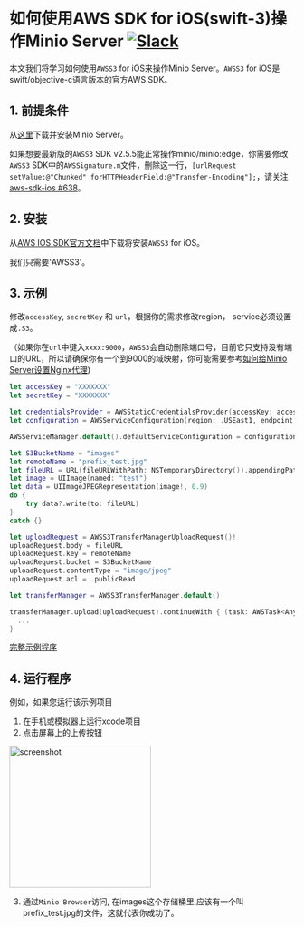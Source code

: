 # 如何使用AWS SDK for iOS(swift-3)操作Minio Server [![Slack](https://slack.minio.io/slack?type=svg)](https://slack.minio.io)

本文我们将学习如何使用`AWSS3` for iOS来操作Minio Server。`AWSS3` for iOS是swift/objective-c语言版本的官方AWS SDK。

## 1. 前提条件

从[这里](https://docs.minio.io/docs/minio-quickstart-guide)下载并安装Minio Server。

如果想要最新版的`AWSS3` SDK v2.5.5能正常操作minio/minio:edge，你需要修改`AWSS3` SDK中的`AWSSignature.m`文件，删除这一行，`[urlRequest setValue:@"Chunked" forHTTPHeaderField:@"Transfer-Encoding"];`，请关注[aws-sdk-ios #638](https://github.com/aws/aws-sdk-ios/pull/638)。

## 2. 安装

从[AWS IOS SDK官方文档](http://docs.aws.amazon.com/mobile/sdkforios/developerguide/setup-aws-sdk-for-ios.html)中下载将安装`AWSS3` for iOS。

我们只需要'AWSS3'。

## 3. 示例

修改`accessKey`, `secretKey` 和 `url`，根据你的需求修改region， service必须设置成`.S3`。

（如果你在`url`中键入`xxxx:9000`，`AWSS3`会自动删除端口号，目前它只支持没有端口的URL，所以请确保你有一个到9000的域映射，你可能需要参考[如何给Minio Server设置Nginx代理](https://docs.minio.io/docs/setup-nginx-proxy-with-minio))

``` swift
let accessKey = "XXXXXXX"
let secretKey = "XXXXXXX"

let credentialsProvider = AWSStaticCredentialsProvider(accessKey: accessKey, secretKey: secretKey)
let configuration = AWSServiceConfiguration(region: .USEast1, endpoint: AWSEndpoint(region: .USEast1, service: .S3, url: URL(string:"XXXXXX")),credentialsProvider: credentialsProvider)

AWSServiceManager.default().defaultServiceConfiguration = configuration

let S3BucketName = "images"
let remoteName = "prefix_test.jpg"
let fileURL = URL(fileURLWithPath: NSTemporaryDirectory()).appendingPathComponent(remoteName)
let image = UIImage(named: "test")
let data = UIImageJPEGRepresentation(image!, 0.9)
do {
    try data?.write(to: fileURL)
}
catch {}

let uploadRequest = AWSS3TransferManagerUploadRequest()!
uploadRequest.body = fileURL
uploadRequest.key = remoteName
uploadRequest.bucket = S3BucketName
uploadRequest.contentType = "image/jpeg"
uploadRequest.acl = .publicRead

let transferManager = AWSS3TransferManager.default()

transferManager.upload(uploadRequest).continueWith { (task: AWSTask<AnyObject>) -> Any? in
  ...
}
```

[完整示例程序](https://github.com/atom2ueki/minio-ios-example)

## 4. 运行程序

例如，如果您运行该示例项目
1. 在手机或模拟器上运行xcode项目
2. 点击屏幕上的上传按钮

<img src="../screenshots/iOS-test-app.png" alt="screenshot" height="250">

3. 通过`Minio Browser`访问, 在images这个存储桶里,应该有一个叫prefix_test.jpg的文件，这就代表你成功了。 
